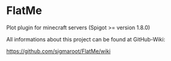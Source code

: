 # FlatMe
Plot plugin for minecraft servers (Spigot >= version 1.8.0)

All informations about this project can be found at GitHub-Wiki:

https://github.com/sigmaroot/FlatMe/wiki
